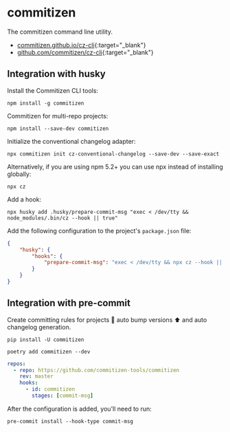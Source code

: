 # commitizen

The commitizen command line utility.

- [commitizen.github.io/cz-cli](https://commitizen.github.io/cz-cli){:target="_blank"}
- [github.com/commitizen/cz-cli](https://github.com/commitizen/cz-cli){:target="_blank"}

## Integration with husky

Install the Commitizen CLI tools:

```shell
npm install -g commitizen
```

Commitizen for multi-repo projects:

```shell
npm install --save-dev commitizen
```

Initialize the conventional changelog adapter:

```shell
npx commitizen init cz-conventional-changelog --save-dev --save-exact
```

Alternatively, if you are using npm 5.2+ you can use npx instead of installing globally:

```shell
npx cz
```

Add a hook:

```shell
npx husky add .husky/prepare-commit-msg "exec < /dev/tty && node_modules/.bin/cz --hook || true"
```

Add the following configuration to the project's `package.json` file:

```json
{
    "husky": {
        "hooks": {
            "prepare-commit-msg": "exec < /dev/tty && npx cz --hook || true"
        }
    }
}
```

## Integration with pre-commit

Create committing rules for projects 🚀 auto bump versions ⬆️ and auto changelog generation.

```shell
pip install -U commitizen
```

```shell
poetry add commitizen --dev
```

```yaml
repos:
  - repo: https://github.com/commitizen-tools/commitizen
    rev: master
    hooks:
      - id: commitizen
        stages: [commit-msg]
```

After the configuration is added, you'll need to run:

```shell
pre-commit install --hook-type commit-msg
```
